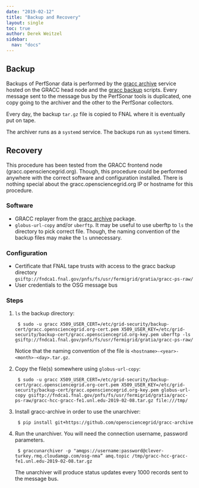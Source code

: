 ```yaml
---
date: "2019-02-12"
title: "Backup and Recovery"
layout: single
toc: true
author: Derek Weitzel
sidebar:
  nav: "docs"
---
```


## Backup

Backups of PerfSonar data is performed by the [gracc archive](https://github.com/opensciencegrid/gracc-archive) service hosted on the GRACC head node and the [gracc backup](https://github.com/opensciencegrid/gracc-backup) scripts.  Every message sent to the message bus by the PerfSonar tools is duplicated, one copy going to the archiver and the other to the PerfSonar collectors.

Every day, the backup `tar.gz` file is copied to FNAL where it is eventually put on tape.

The archiver runs as a `systemd` service.  The backups run as `systemd` timers.

## Recovery

This procedure has been tested from the GRACC frontend node (gracc.opensciencegrid.org).  Though, this procedure could be performed anywhere with the correct software and configuration installed.  There is nothing special about the gracc.opensciencegrid.org IP or hostname for this procedure.

### Software
- GRACC replayer from the [gracc archive](https://github.com/opensciencegrid/gracc-archive) package.
- `globus-url-copy` and/or `uberftp`.  It may be useful to use uberftp to `ls` the directory to pick correct file.  Though, the naming convention of the backup files may make the `ls` unnecessary.

### Configuration
- Certificate that FNAL tape trusts with access to the gracc backup directory `gsiftp://fndca1.fnal.gov/pnfs/fs/usr/fermigrid/gratia/gracc-ps-raw/`
- User credentials to the OSG message bus

### Steps
1. `ls` the backup directory:

        $ sudo -u gracc X509_USER_CERT=/etc/grid-security/backup-cert/gracc.opensciencegrid.org-cert.pem X509_USER_KEY=/etc/grid-security/backup-cert/gracc.opensciencegrid.org-key.pem uberftp -ls gsiftp://fndca1.fnal.gov/pnfs/fs/usr/fermigrid/gratia/gracc-ps-raw/
    
    Notice that the naming convention of the file is `<hostname>-<year>-<month>-<day>.tar.gz`.

2. Copy the file(s) somewhere using `globus-url-copy`:

        $ sudo -u gracc X509_USER_CERT=/etc/grid-security/backup-cert/gracc.opensciencegrid.org-cert.pem X509_USER_KEY=/etc/grid-security/backup-cert/gracc.opensciencegrid.org-key.pem globus-url-copy gsiftp://fndca1.fnal.gov/pnfs/fs/usr/fermigrid/gratia/gracc-ps-raw/gracc-hcc-gracc-fe1.unl.edu-2019-02-08.tar.gz file:///tmp/

3. Install gracc-archive in order to use the unarchiver:

        $ pip install git+https://github.com/opensciencegrid/gracc-archive

4. Run the unarchiver.  You will need the connection username, password parameters.

        $ graccunarchiver -p "amqps://username:password@clever-turkey.rmq.cloudamqp.com/osg-nma” amq.topic /tmp/gracc-hcc-gracc-fe1.unl.edu-2019-02-08.tar.gz 

    The unarchiver will produce status updates every 1000 records sent to the message bus.


